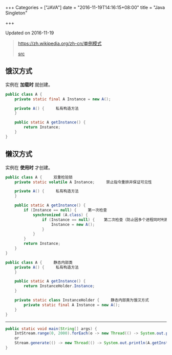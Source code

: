 +++
Categories = ["JAVA"]
date = "2016-11-19T14:16:15+08:00"
title = "Java Singleton"

+++

<!--more-->

Updated on 2016-11-19

> https://zh.wikipedia.org/zh-cn/单例模式
>
> [src](https://github.com/bumptech/glide/blob/master/integration/okhttp/src/main/java/com/bumptech/glide/integration/okhttp/OkHttpUrlLoader.java#L40)

## 饿汉方式
实例在 **加载时** 就创建。

```java
public class A {
    private static final A Instance = new A();

    private A() {     私有构造方法
    }

    public static A getInstance() {
        return Instance;
    }
}
```

## 懒汉方式
实例在 **使用时** 才创建。

```java
public class A {     双重检验锁
    private static volatile A Instance;     禁止指令重排并保证可见性

    private A() {     私有构造方法
    }

    public static A getInstance() {
        if (Instance == null) {     第一次检查
            synchronized (A.class) {
                if (Instance == null) {    第二次检查（防止因多个进程同时判断实例为 null，而进入同步块，而再次实例化）
                    Instance = new A();
                }
            }
        }
        return Instance;
    }
}
```

```java
public class A {     静态内部类
    private A() {     私有构造方法
    }

    public static A getInstance() {
        return InstanceHolder.Instance;
    }

    private static class InstanceHolder {     静态内部类为饿汉方式
        private static final A Instance = new A();
    }
}
```

---

```java
public static void main(String[] args) {
    IntStream.range(0, 2000).forEach(o -> new Thread(() -> System.out.println(A.getInstance().hashCode())).start());
    or
    Stream.generate(() -> new Thread(() -> System.out.println(A.getInstance().hashCode()))).limit(2000).forEach(Thread::start);
}
```